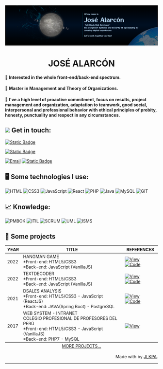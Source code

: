 ![Header](/banner-github.png)

<div align = "center"> <h1>JOSÉ ALARCÓN</h1></div>


#### 🎯 Interested in the whole front-end/back-end spectrum.
#### 🎯 Master in Management and Theory of Organizations.
#### 🎯 I've a high level of proactive commitment, focus on results, project management and organization, adaptation to teamwork, good social, interpersonal and professional behavior with ethical principles of probity, honesty, punctuality and respect in any circumstances.

<h2>
    <a href="https:/jose-alarcon.com">
     <img width="40px" src="https://jose-alarcon.com/assets/midia/p1.webp"></a>
    <span> Get in touch:</span>
</h2>


[![Static Badge](https://img.shields.io/badge/SITE%20PORTF%C3%93LIO-0?style=for-the-badge&logo=esri&logoColor=%230A66C2&color=%23F3F2F0&link=https%3A%2F%2Fjose-alarcon.com%2F)](https://jose-alarcon.com/)

[![Static Badge](https://img.shields.io/badge/linkedin-0?style=for-the-badge&logo=linkedin&logoColor=%230A66C2&color=%23F3F2F0&link=https%3A%2F%2Fwww.linkedin.com%2Fin%2Fjose-alarcon-71a5b8241%2F)](https://www.linkedin.com/in/jose-alarcon-71a5b8241/)

[![Email](https://img.shields.io/badge/gmail-1?style=for-the-badge&logo=gmail&logoColor=%23EE4132&color=%23F3F2F0)](mailto:dev-josealarcon@gmail.com)
[![Static Badge](https://img.shields.io/badge/EMAIL%20PROFESSIONAL-1?style=for-the-badge&logo=airplayvideo&logoColor=%23EE4132&color=%23F3F2F0)](mailto:info@jose-alarcon.com)


## 🖥️ Some technologies I use:
![HTML](https://img.shields.io/badge/HTML%205-E34F26?style=for-the-badge&logo=html5&logoColor=white)
![CSS3](https://img.shields.io/badge/CSS%203-1572B6?style=for-the-badge&logo=css3&logoColor=white)
![JavaScript](https://img.shields.io/badge/JavaScript-323330?style=for-the-badge&logo=javascript&logoColor=F7DF1E)
![React](https://img.shields.io/badge/React-20232A?style=for-the-badge&logo=react&logoColor=61DAFB)
![PHP](https://img.shields.io/badge/PHP-1?style=for-the-badge&logo=PHP&logoColor=%23FFF&color=%237377AD)
![Java](https://img.shields.io/badge/JAVA-7?style=for-the-badge&color=%23E26600)
![MySQL](https://img.shields.io/badge/MYSQL-1?style=for-the-badge&logo=MYSQL&logoColor=%23FFF&color=%234F7D9B)
![GIT](https://img.shields.io/badge/Git-F05032?style=for-the-badge&logo=git&logoColor=white)


## 📈 Knowledge:
![PMBOK](https://img.shields.io/badge/PMBOK%207ta-1?style=for-the-badge&color=%23000)
![ITIL](https://img.shields.io/badge/ITIL%20v4-1?style=for-the-badge&color=%23000)
![SCRUM](https://img.shields.io/badge/ITIL-1?style=for-the-badge&color=%23000)
![UML](https://img.shields.io/badge/uml-1?style=for-the-badge&color=%23000)
![ISMS](https://img.shields.io/badge/ISMS-1?style=for-the-badge&color=%23000)


## 📁 Some projects


<table align="center">
  <thead>
    <tr>
      <th><center>YEAR</center></th>
      <th><center>TITLE</center></th>
      <th>REFERENCES</th>
    </tr>
  </thead>
  <tbody>
    <tr>
      <td>2022</td>
      <td>HANGMAN GAME <br>
      *Front-end: HTML5/CSS3 <br>  *Back-end: JavaScript (VanillaJS)
      </td>
      <td><a href="https://dev-josealarcon.github.io/HangmanGame-OracleONE.Alura/" target="_blank"> <img alt="View" src="https://img.shields.io/badge/VIEW-0?style=for-the-badge&color=%2300B5DC"></a> 
      <a href="https://github.com/dev-josealarcon/HangmanGame-OracleONE.Alura" target="_blank"> <img alt="Code" src="https://img.shields.io/badge/CODE-0?style=for-the-badge&color=%230A3871"></a> 
      </td>
    </tr>
    <tr>
      <td>2022</td>
      <td>TEXTDECODER <br>
      *Front-end: HTML5/CSS3 <br>  *Back-end: JavaScript (VanillaJS)
      </td>
      <td><a href="https://dev-josealarcon.github.io/TextDecoder-OracleONE.Alura/" target="_blank"> <img alt="View" src="https://img.shields.io/badge/VIEW-0?style=for-the-badge&color=%2300B5DC"></a> 
      <a href="https://github.com/dev-josealarcon/TextDecoder-OracleONE.Alura" target="_blank"> <img alt="Code" src="https://img.shields.io/badge/CODE-0?style=for-the-badge&color=%230A3871"></a> 
      </td>
    </tr>
    <tr>
      <td>2021</td>
      <td>DSALES ANALYSIS <br>
      *Front-end: HTML5/CSS3 - JavaScript (ReactJS) <br>  *Back-end: JAVA(Spring Boot) - PostgreSQL
      </td>
      <td><a href="https://josealarcon-dsales-analysis.netlify.app/" target="_blank"> <img alt="View" src="https://img.shields.io/badge/VIEW-0?style=for-the-badge&color=%2300B5DC"></a> 
      <a href="https://github.com/dev-josealarcon/DSales-Analysis" target="_blank"> <img alt="Code" src="https://img.shields.io/badge/CODE-0?style=for-the-badge&color=%230A3871"></a> 
      </td>
    </tr>
    <tr>
      <td>2017</td>
      <td>WEB SYSTEM - INTRANET <br>
      COLEGIO PROFESIONAL DE PROFESORES DEL PERÚ <br>
      *Front-end: HTML5/CSS3 - JavaScript (VanillaJS)<br>
      *Back-end: PHP7 - MySQL
      </td>
      <td><a href="https://vimeo.com/618473602" target="_blank"> <img alt="View" src="https://img.shields.io/badge/VIEW-0?style=for-the-badge&color=%2300B5DC"></a>
    </tr>
  </tbody>
  <tfoot>
    <tr>
    <td colspan="3"><div align = "center"> <a alt="More..." href="https://jose-alarcon.com/#projects/" target="_blank"> MORE PROJECTS...</a> </div>
    </td>
    </tr>
  </tfoot>
</table>






<div align="right">Made with by <a href="https://jose-alarcon.com" target="_blank">JLKPA</a>.</div>

---
